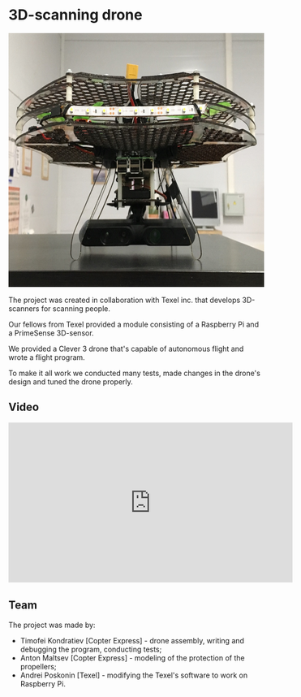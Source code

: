 # 3D-scanning drone

<img src="../assets/3d_drone_1.jpg" title="3D-scanning drone" height=500px>

The project was created in collaboration with Texel inc. that develops 3D-scanners for scanning people.

Our fellows from Texel provided a module consisting of a Raspberry Pi and a PrimeSense 3D-sensor.

We provided a Clever 3 drone that's capable of autonomous flight and wrote a flight program.

To make it all work we conducted many tests, made changes in the drone's design and tuned the drone properly.

## Video

<iframe width="560" height="315" src="https://www.youtube.com/watch?v=aqBION3TVhg" frameborder="0" allow="accelerometer; autoplay; encrypted-media; gyroscope; picture-in-picture" allowfullscreen></iframe>

## Team

The project was made by:
* Timofei Kondratiev [Copter Express] - drone assembly, writing and debugging the program, conducting tests;
* Anton Maltsev [Copter Express] - modeling of the protection of the propellers;
* Andrei Poskonin [Texel] - modifying the Texel's software to work on Raspberry Pi.
